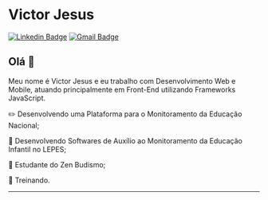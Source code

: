 <!--
**victorgesus/victorgesus** is a ✨ _special_ ✨ repository because its `README.md` (this file) appears on your GitHub profile.

Here are some ideas to get you started:

- 🔭Tra
- 🌱 I’m currently learning ...
- 👯 I’m looking to collaborate on ...
- 🤔 I’m looking for help with ...
- 💬 Ask me about ...
- 📫 How to reach me: ...
- 😄 Pronouns: ...
- ⚡ Fun fact: ...
-->

# Victor Jesus

[![Linkedin Badge](https://img.shields.io/badge/-LinkedIn-blue?style=flat-square&logo=Linkedin&logoColor=white&link=https://www.linkedin.com/in/victorjesus/)](https://www.linkedin.com/in/victorjesus/)
[![Gmail Badge](https://img.shields.io/badge/-Gmail-c14438?style=flat-square&logo=Gmail&logoColor=white&link=mailto:victor.jesus@usp.br)](mailto:victor.jesus@usp.br)

## Olá 👋

Meu nome é Victor Jesus e eu trabalho com Desenvolvimento Web e Mobile, atuando principalmente em Front-End utilizando Frameworks JavaScript. 

:pencil2: Desenvolvendo uma Plataforma para o Monitoramento da Educação Nacional;

:memo: Desenvolvendo Softwares de Auxílio ao Monitoramento da Educação Infantil no LEPES;

:tea: Estudante do Zen Budismo;

:runner: Treinando.

---
